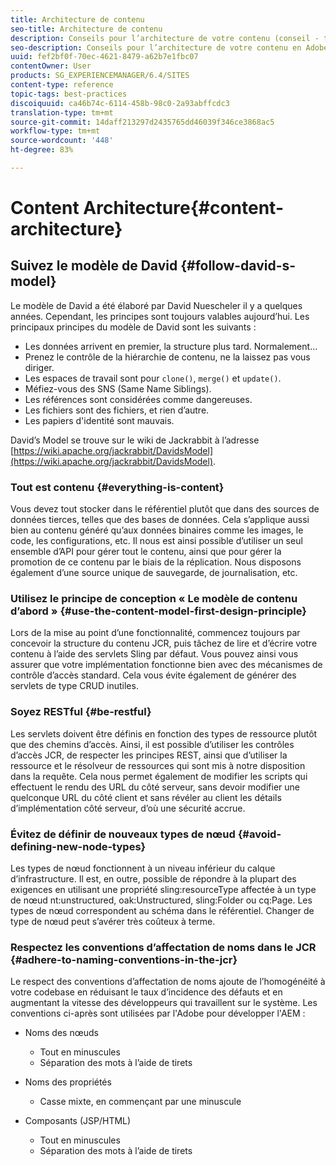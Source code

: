 ```yaml
---
title: Architecture de contenu
seo-title: Architecture de contenu
description: Conseils pour l’architecture de votre contenu (conseil - tout est du contenu)
seo-description: Conseils pour l’architecture de votre contenu en Adobe Experience Manager (AEM). (conseil - tout est contenu)
uuid: fef2bf0f-70ec-4621-8479-a62b7e1fbc07
contentOwner: User
products: SG_EXPERIENCEMANAGER/6.4/SITES
content-type: reference
topic-tags: best-practices
discoiquuid: ca46b74c-6114-458b-98c0-2a93abffcdc3
translation-type: tm+mt
source-git-commit: 14daff213297d2435765dd46039f346ce3868ac5
workflow-type: tm+mt
source-wordcount: '448'
ht-degree: 83%

---
```



# Content Architecture{#content-architecture}

## Suivez le modèle de David {#follow-david-s-model}

Le modèle de David a été élaboré par David Nuescheler il y a quelques années. Cependant, les principes sont toujours valables aujourd’hui. Les principaux principes du modèle de David sont les suivants :

* Les données arrivent en premier, la structure plus tard. Normalement…
* Prenez le contrôle de la hiérarchie de contenu, ne la laissez pas vous diriger.
* Les espaces de travail sont pour `clone()`, `merge()` et `update()`.
* Méfiez-vous des SNS (Same Name Siblings).
* Les références sont considérées comme dangereuses.
* Les fichiers sont des fichiers, et rien d’autre.
* Les papiers d&#39;identité sont mauvais.

David’s Model se trouve sur le wiki de Jackrabbit à l’adresse [https://wiki.apache.org/jackrabbit/DavidsModel](https://wiki.apache.org/jackrabbit/DavidsModel).

### Tout est contenu {#everything-is-content}

Vous devez tout stocker dans le référentiel plutôt que dans des sources de données tierces, telles que des bases de données. Cela s’applique aussi bien au contenu généré qu’aux données binaires comme les images, le code, les configurations, etc. Il nous est ainsi possible d’utiliser un seul ensemble d’API pour gérer tout le contenu, ainsi que pour gérer la promotion de ce contenu par le biais de la réplication. Nous disposons également d’une source unique de sauvegarde, de journalisation, etc.

### Utilisez le principe de conception « Le modèle de contenu d’abord »  {#use-the-content-model-first-design-principle}

Lors de la mise au point d’une fonctionnalité, commencez toujours par concevoir la structure du contenu JCR, puis tâchez de lire et d’écrire votre contenu à l’aide des servlets Sling par défaut. Vous pouvez ainsi vous assurer que votre implémentation fonctionne bien avec des mécanismes de contrôle d’accès standard. Cela vous évite également de générer des servlets de type CRUD inutiles.

### Soyez RESTful {#be-restful}

Les servlets doivent être définis en fonction des types de ressource plutôt que des chemins d’accès. Ainsi, il est possible d’utiliser les contrôles d’accès JCR, de respecter les principes REST, ainsi que d’utiliser la ressource et le résolveur de ressources qui sont mis à notre disposition dans la requête. Cela nous permet également de modifier les scripts qui effectuent le rendu des URL du côté serveur, sans devoir modifier une quelconque URL du côté client et sans révéler au client les détails d’implémentation côté serveur, d’où une sécurité accrue.

### Évitez de définir de nouveaux types de nœud {#avoid-defining-new-node-types}

Les types de nœud fonctionnent à un niveau inférieur du calque d’infrastructure. Il est, en outre, possible de répondre à la plupart des exigences en utilisant une propriété sling:resourceType affectée à un type de nœud nt:unstructured, oak:Unstructured, sling:Folder ou cq:Page. Les types de nœud correspondent au schéma dans le référentiel. Changer de type de nœud peut s’avérer très coûteux à terme.

### Respectez les conventions d’affectation de noms dans le JCR {#adhere-to-naming-conventions-in-the-jcr}

Le respect des conventions d’affectation de noms ajoute de l’homogénéité à votre codebase en réduisant le taux d’incidence des défauts et en augmentant la vitesse des développeurs qui travaillent sur le système. Les conventions ci-après sont utilisées par l&#39;Adobe pour développer l&#39;AEM :

* Noms des nœuds

   * Tout en minuscules
   * Séparation des mots à l’aide de tirets

* Noms des propriétés

   * Casse mixte, en commençant par une minuscule

* Composants (JSP/HTML)

   * Tout en minuscules
   * Séparation des mots à l’aide de tirets

